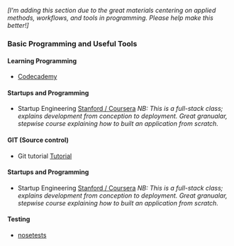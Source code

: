 _[I'm adding this section due to the great materials centering on applied methods, workflows, and tools in programming. Please help make this better!]_

### Basic Programming and Useful Tools

#### **Learning Programming**

 * [Codecademy](http://www.codecademy.com/)

#### **Startups and Programming**
 * Startup Engineering [Stanford / Coursera](https://class.coursera.org/startup-001) _NB: This is a full-stack class; explains development from conception to deployment. Great granualar, stepwise course explaining how to built an application from scratch._

#### **GIT** (Source control)

 * Git tutorial [Tutorial](http://gitimmersion.com/lab_01.html)

#### **Startups and Programming**
 * Startup Engineering [Stanford / Coursera](https://class.coursera.org/startup-001) _NB: This is a full-stack class; explains development from conception to deployment. Great granualar, stepwise course explaining how to built an application from scratch._

#### **Testing**
 * [nosetests](https://nose.readthedocs.org/en/latest/)
